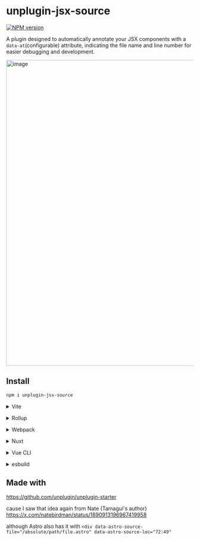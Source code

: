 # unplugin-jsx-source

[![NPM version](https://img.shields.io/npm/v/unplugin-jsx-source?color=a1b858&label=)](https://www.npmjs.com/package/unplugin-jsx-source)

A plugin designed to automatically annotate your JSX components with a `data-at`(configurable) attribute, indicating the file name and line number for easier debugging and development.

<img width="822" alt="image" src="https://github.com/user-attachments/assets/cb9a2073-3466-4e47-a988-16a7cbcba957" />


## Install

```bash
npm i unplugin-jsx-source
```

<details>
<summary>Vite</summary><br>

```ts
// vite.config.ts
import jsxSource from 'unplugin-jsx-source/vite'

export default defineConfig({
  plugins: [
   jsxSource({ /* options */ }),
  ],
})
```

Example: [`playground/`](./playground/)

<br></details>

<details>
<summary>Rollup</summary><br>

```ts
// rollup.config.js
import jsxSource from 'unplugin-jsx-source/rollup'

export default {
  plugins: [
   jsxSource({ /* options */ }),
  ],
}
```

<br></details>

<details>
<summary>Webpack</summary><br>

```ts
// webpack.config.js
module.exports = {
  /* ... */
  plugins: [
    require('unplugin-jsx-source/webpack')({ /* options */ })
  ]
}
```

<br></details>

<details>
<summary>Nuxt</summary><br>

```ts
// nuxt.config.js
export default defineNuxtConfig({
  modules: [
    ['unplugin-jsx-source/nuxt', { /* options */ }],
  ],
})
```

> This module works for both Nuxt 2 and [Nuxt Vite](https://github.com/nuxt/vite)

<br></details>

<details>
<summary>Vue CLI</summary><br>

```ts
// vue.config.js
module.exports = {
  configureWebpack: {
    plugins: [
      require('unplugin-jsx-source/webpack')({ /* options */ }),
    ],
  },
}
```

<br></details>

<details>
<summary>esbuild</summary><br>

```ts
// esbuild.config.js
import { build } from 'esbuild'
import jsxSource from 'unplugin-jsx-source/esbuild'

build({
  plugins:  jsxSource()],
})
```

<br></details>

## Made with

https://github.com/unplugin/unplugin-starter

cause I saw that idea again from Nate (Tamagui's author) https://x.com/natebirdman/status/1890913196967419958

although Astro also has it with `<div data-astro-source-file="/absolute/path/file.astro" data-astro-source-loc="72:49"`

